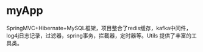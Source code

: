 # myApp
SpringMVC+Hibernate+MySQL框架，项目整合了redis缓存，kafka中间件，log4j日志记录，过滤器，spring事务，拦截器，定时器等。Utils 提供了丰富的工具类。
